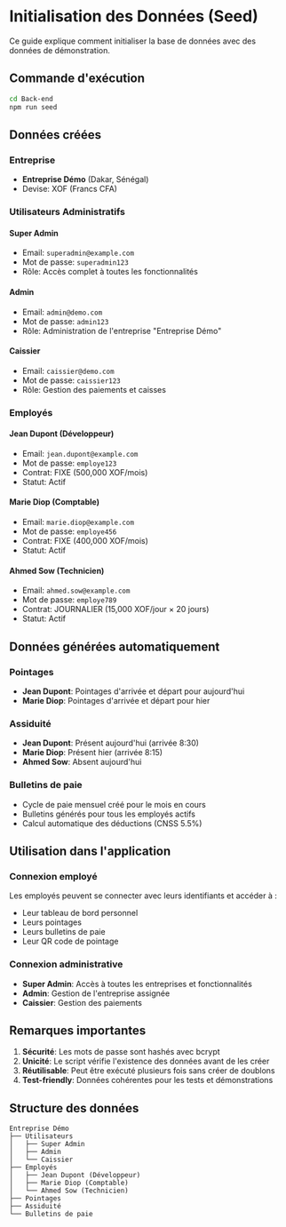 # Initialisation des Données (Seed)

Ce guide explique comment initialiser la base de données avec des données de démonstration.

## Commande d'exécution

```bash
cd Back-end
npm run seed
```

## Données créées

### Entreprise
- **Entreprise Démo** (Dakar, Sénégal)
- Devise: XOF (Francs CFA)

### Utilisateurs Administratifs

#### Super Admin
- Email: `superadmin@example.com`
- Mot de passe: `superadmin123`
- Rôle: Accès complet à toutes les fonctionnalités

#### Admin
- Email: `admin@demo.com`
- Mot de passe: `admin123`
- Rôle: Administration de l'entreprise "Entreprise Démo"

#### Caissier
- Email: `caissier@demo.com`
- Mot de passe: `caissier123`
- Rôle: Gestion des paiements et caisses

### Employés

#### Jean Dupont (Développeur)
- Email: `jean.dupont@example.com`
- Mot de passe: `employe123`
- Contrat: FIXE (500,000 XOF/mois)
- Statut: Actif

#### Marie Diop (Comptable)
- Email: `marie.diop@example.com`
- Mot de passe: `employe456`
- Contrat: FIXE (400,000 XOF/mois)
- Statut: Actif

#### Ahmed Sow (Technicien)
- Email: `ahmed.sow@example.com`
- Mot de passe: `employe789`
- Contrat: JOURNALIER (15,000 XOF/jour × 20 jours)
- Statut: Actif

## Données générées automatiquement

### Pointages
- **Jean Dupont**: Pointages d'arrivée et départ pour aujourd'hui
- **Marie Diop**: Pointages d'arrivée et départ pour hier

### Assiduité
- **Jean Dupont**: Présent aujourd'hui (arrivée 8:30)
- **Marie Diop**: Présent hier (arrivée 8:15)
- **Ahmed Sow**: Absent aujourd'hui

### Bulletins de paie
- Cycle de paie mensuel créé pour le mois en cours
- Bulletins générés pour tous les employés actifs
- Calcul automatique des déductions (CNSS 5.5%)

## Utilisation dans l'application

### Connexion employé
Les employés peuvent se connecter avec leurs identifiants et accéder à :
- Leur tableau de bord personnel
- Leurs pointages
- Leurs bulletins de paie
- Leur QR code de pointage

### Connexion administrative
- **Super Admin**: Accès à toutes les entreprises et fonctionnalités
- **Admin**: Gestion de l'entreprise assignée
- **Caissier**: Gestion des paiements

## Remarques importantes

1. **Sécurité**: Les mots de passe sont hashés avec bcrypt
2. **Unicité**: Le script vérifie l'existence des données avant de les créer
3. **Réutilisable**: Peut être exécuté plusieurs fois sans créer de doublons
4. **Test-friendly**: Données cohérentes pour les tests et démonstrations

## Structure des données

```
Entreprise Démo
├── Utilisateurs
│   ├── Super Admin
│   ├── Admin
│   └── Caissier
├── Employés
│   ├── Jean Dupont (Développeur)
│   ├── Marie Diop (Comptable)
│   └── Ahmed Sow (Technicien)
├── Pointages
├── Assiduité
└── Bulletins de paie